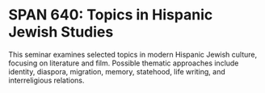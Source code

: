# SPAN 640: Topics in Hispanic Jewish Studies

This seminar examines selected topics in modern Hispanic Jewish culture, focusing on literature and film. Possible thematic approaches include identity, diaspora, migration, memory, statehood, life writing, and interreligious relations.